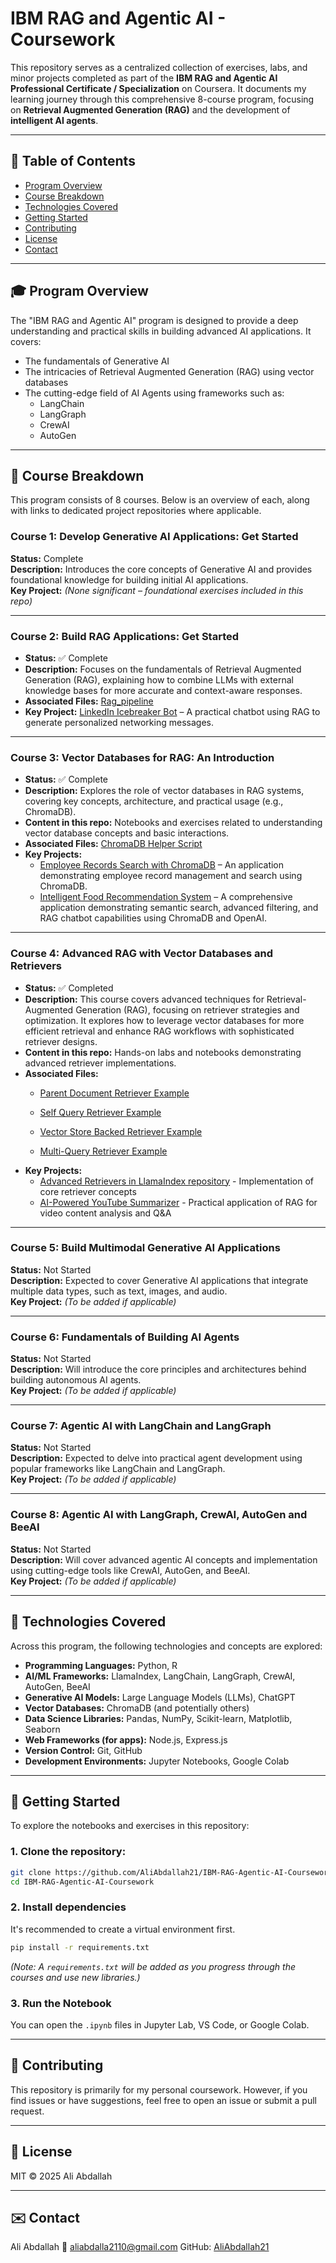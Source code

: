 # IBM RAG and Agentic AI - Coursework

This repository serves as a centralized collection of exercises, labs, and minor projects completed as part of the **IBM RAG and Agentic AI Professional Certificate / Specialization** on Coursera. It documents my learning journey through this comprehensive 8-course program, focusing on **Retrieval Augmented Generation (RAG)** and the development of **intelligent AI agents**.

---

## 📑 Table of Contents

- [Program Overview](#program-overview)
- [Course Breakdown](#course-breakdown)
- [Technologies Covered](#technologies-covered)
- [Getting Started](#getting-started)
- [Contributing](#contributing)
- [License](#license)
- [Contact](#contact)

---

## 🎓 Program Overview

The "IBM RAG and Agentic AI" program is designed to provide a deep understanding and practical skills in building advanced AI applications. It covers:

- The fundamentals of Generative AI
- The intricacies of Retrieval Augmented Generation (RAG) using vector databases
- The cutting-edge field of AI Agents using frameworks such as:
  - LangChain
  - LangGraph
  - CrewAI
  - AutoGen

---

## 📘 Course Breakdown

This program consists of 8 courses. Below is an overview of each, along with links to dedicated project repositories where applicable.

### **Course 1: Develop Generative AI Applications: Get Started**  
**Status:** Complete  
**Description:** Introduces the core concepts of Generative AI and provides foundational knowledge for building initial AI applications.  
**Key Project:** *(None significant – foundational exercises included in this repo)*

---

### **Course 2: Build RAG Applications: Get Started**  
* **Status:** ✅ Complete  
* **Description:** Focuses on the fundamentals of Retrieval Augmented Generation (RAG), explaining how to combine LLMs with external knowledge bases for more accurate and context-aware responses.  
* **Associated Files:** [Rag_pipeline](https://github.com/AliAbdallah21/IBM-RAG-Agentic-AI-Coursework/blob/main/Course_2_Develop-Generative-AI-Applications-Get-Started/RAG_pipeline.ipynb)
* **Key Project:** [LinkedIn Icebreaker Bot](https://github.com/AliAbdallah21/RAG-Icebreaker-Gradio-ChatBot) – A practical chatbot using RAG to generate personalized networking messages.


---

### Course 3: Vector Databases for RAG: An Introduction
* **Status:** ✅ Complete
* **Description:** Explores the role of vector databases in RAG systems, covering key concepts, architecture, and practical usage (e.g., ChromaDB).
* **Content in this repo:** Notebooks and exercises related to understanding vector database concepts and basic interactions.
* **Associated Files:** [ChromaDB Helper Script](https://github.com/AliAbdallah21/IBM-RAG-Agentic-AI-Coursework/blob/main/Course_3_ChromaDB_Setup_Lab/ChromaDB_Filtering.ipynb)
* **Key Projects:**
    * [Employee Records Search with ChromaDB](https://github.com/AliAbdallah21/ChromaDB-Employee-Records-Search) – An application demonstrating employee record management and search using ChromaDB.
    * [Intelligent Food Recommendation System](https://github.com/AliAbdallah21/Food-Recommendation-System) – A comprehensive application demonstrating semantic search, advanced filtering, and RAG chatbot capabilities using ChromaDB and OpenAI.

---
### Course 4: Advanced RAG with Vector Databases and Retrievers
* **Status:** ✅ Completed  
* **Description:** This course covers advanced techniques for Retrieval-Augmented Generation (RAG), focusing on retriever strategies and optimization. It explores how to leverage vector databases for more efficient retrieval and enhance RAG workflows with sophisticated retriever designs.  
* **Content in this repo:** Hands-on labs and notebooks demonstrating advanced retriever implementations.  
* **Associated Files:**
    * [Parent Document Retriever Example](https://github.com/AliAbdallah21/IBM-RAG-Agentic-AI-Coursework/blob/main/Course_4_Advanced_Retrievers_Lab/Parent_Document_Retriever_Example.ipynb)  
    * [Self Query Retriever Example](https://github.com/AliAbdallah21/IBM-RAG-Agentic-AI-Coursework/blob/main/Course_4_Advanced_Retrievers_Lab/Self_Query_Retriever_Example.ipynb)  
    * [Vector Store Backed Retriever Example](https://github.com/AliAbdallah21/IBM-RAG-Agentic-AI-Coursework/blob/main/Course_4_Advanced_Retrievers_Lab/Vector_Store_Backed_Retriever.ipynb)  
    
    * [Multi-Query Retriever Example](https://github.com/AliAbdallah21/IBM-RAG-Agentic-AI-Coursework/blob/main/Course_4_Advanced_Retrievers_Lab/Multi_Query_Retriever.ipynb)  
* **Key Projects:** 
    * [Advanced Retrievers in LlamaIndex repository](https://github.com/AliAbdallah21/Advanced-Retrievers-in-LlamaIndex) - Implementation of core retriever concepts
    * [AI-Powered YouTube Summarizer](https://github.com/AliAbdallah21/AI-Powered-YouTube-Summarizer) - Practical application of RAG for video content analysis and Q&A


---

### **Course 5: Build Multimodal Generative AI Applications**  
**Status:** Not Started  
**Description:** Expected to cover Generative AI applications that integrate multiple data types, such as text, images, and audio.  
**Key Project:** *(To be added if applicable)*

---

### **Course 6: Fundamentals of Building AI Agents**  
**Status:** Not Started  
**Description:** Will introduce the core principles and architectures behind building autonomous AI agents.  
**Key Project:** *(To be added if applicable)*

---

### **Course 7: Agentic AI with LangChain and LangGraph**  
**Status:** Not Started  
**Description:** Expected to delve into practical agent development using popular frameworks like LangChain and LangGraph.  
**Key Project:** *(To be added if applicable)*

---

### **Course 8: Agentic AI with LangGraph, CrewAI, AutoGen and BeeAI**  
**Status:** Not Started  
**Description:** Will cover advanced agentic AI concepts and implementation using cutting-edge tools like CrewAI, AutoGen, and BeeAI.  
**Key Project:** *(To be added if applicable)*

---

## 🧰 Technologies Covered

Across this program, the following technologies and concepts are explored:

- **Programming Languages:** Python, R  
- **AI/ML Frameworks:** LlamaIndex, LangChain, LangGraph, CrewAI, AutoGen, BeeAI  
- **Generative AI Models:** Large Language Models (LLMs), ChatGPT  
- **Vector Databases:** ChromaDB (and potentially others)  
- **Data Science Libraries:** Pandas, NumPy, Scikit-learn, Matplotlib, Seaborn  
- **Web Frameworks (for apps):** Node.js, Express.js  
- **Version Control:** Git, GitHub  
- **Development Environments:** Jupyter Notebooks, Google Colab

---

## 🚀 Getting Started

To explore the notebooks and exercises in this repository:

### 1. Clone the repository:

```bash
git clone https://github.com/AliAbdallah21/IBM-RAG-Agentic-AI-Coursework.git
cd IBM-RAG-Agentic-AI-Coursework

```

### 2. Install dependencies

It's recommended to create a virtual environment first.
```bash
pip install -r requirements.txt

```

*(Note: A `requirements.txt` will be added as you progress through the courses and use new libraries.)*

### 3. Run the Notebook

You can open the `.ipynb` files in Jupyter Lab, VS Code, or Google Colab.

---

## 👋 Contributing

This repository is primarily for my personal coursework. However, if you find issues or have suggestions, feel free to open an issue or submit a pull request.

---

## 📄 License

MIT © 2025 Ali Abdallah

---

## ✉️ Contact

Ali Abdallah
📧 aliabdalla2110@gmail.com
GitHub: [AliAbdallah21](https://github.com/AliAbdallah21)
